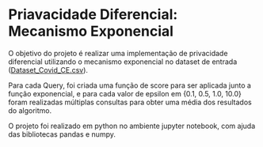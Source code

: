 # Priavacidade Diferencial: Mecanismo Exponencial
O objetivo do projeto é realizar uma implementação de privacidade diferencial utilizando o mecanismo exponencial no dataset de entrada ([Dataset_Covid_CE.csv](Dataset_Covid_CE)). 

Para cada Query, foi criada uma função de score para ser aplicada junto a função exponencial, e para cada valor de epsilon em {0.1, 0.5, 1.0, 10.0} foram realizadas múltiplas consultas para obter uma média dos resultados do algoritmo.

O projeto foi realizado em python no ambiente jupyter notebook, com ajuda das bibliotecas pandas e numpy.